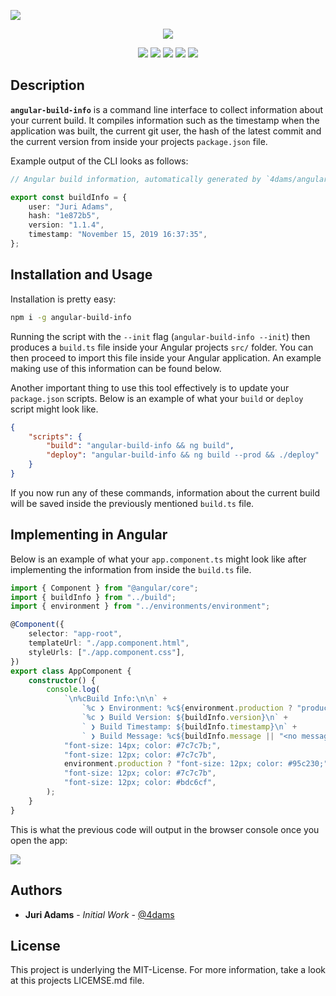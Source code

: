 ![](https://i.4da.ms/build_info.png)

<p align="center">
    <a><img src="https://github.com/inexio/angular-build-info/workflows/build/badge.svg"></a>
</p>
<p align="center">
    <a><img src="https://img.shields.io/npm/v/angular-build-info"></a>
    <a><img src="https://img.shields.io/badge/node-v8%2B-brightgreen"></a>
    <a><img src="https://img.shields.io/npm/dt/angular-build-info"></a>
    <a><img src="https://img.shields.io/github/issues/4dams/davinci"></a>
    <a><img src="https://img.shields.io/github/issues-pr/4dams/davinci"></a>
</p>

## Description

**`angular-build-info`** is a command line interface to collect information about your current build. It compiles information such as the timestamp when the application was built, the current git user, the hash of the latest commit and the current version from inside your projects `package.json` file.

Example output of the CLI looks as follows:

```typescript
// Angular build information, automatically generated by `4dams/angular-build-info`

export const buildInfo = {
    user: "Juri Adams",
    hash: "1e872b5",
    version: "1.1.4",
    timestamp: "November 15, 2019 16:37:35",
};
```

## Installation and Usage

Installation is pretty easy:

```sh
npm i -g angular-build-info
```

Running the script with the `--init` flag (`angular-build-info --init`) then produces a `build.ts` file inside your Angular projects `src/` folder. You can then proceed to import this file inside your Angular application. An example making use of this information can be found below.

Another important thing to use this tool effectively is to update your `package.json` scripts. Below is an example of what your `build` or `deploy` script might look like.

```json
{
    "scripts": {
        "build": "angular-build-info && ng build",
        "deploy": "angular-build-info && ng build --prod && ./deploy"
    }
}
```

If you now run any of these commands, information about the current build will be saved inside the previously mentioned `build.ts` file.

## Implementing in Angular

Below is an example of what your `app.component.ts` might look like after implementing the information from inside the `build.ts` file.

```typescript
import { Component } from "@angular/core";
import { buildInfo } from "../build";
import { environment } from "../environments/environment";

@Component({
    selector: "app-root",
    templateUrl: "./app.component.html",
    styleUrls: ["./app.component.css"],
})
export class AppComponent {
    constructor() {
        console.log(
            `\n%cBuild Info:\n\n` +
                `%c ❯ Environment: %c${environment.production ? "production 🏭" : "development 🚧"}\n` +
                `%c ❯ Build Version: ${buildInfo.version}\n` +
                ` ❯ Build Timestamp: ${buildInfo.timestamp}\n` +
                ` ❯ Build Message: %c${buildInfo.message || "<no message>"}\n`,
            "font-size: 14px; color: #7c7c7b;",
            "font-size: 12px; color: #7c7c7b",
            environment.production ? "font-size: 12px; color: #95c230;" : "font-size: 12px; color: #e26565;",
            "font-size: 12px; color: #7c7c7b",
            "font-size: 12px; color: #bdc6cf",
        );
    }
}
```

This is what the previous code will output in the browser console once you open the app:

![](https://i.4da.ms/build_info_example.png)

## Authors

-   **Juri Adams** - _Initial Work_ - [@4dams](https://github.com/4dams)

## License

This project is underlying the MIT-License. For more information, take a look at this projects LICEMSE.md file.
